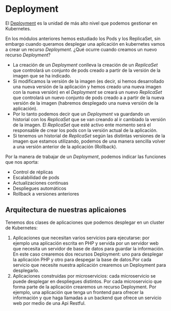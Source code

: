# Deployment

El [Deployment](https://kubernetes.io/docs/concepts/workloads/controllers/deployment/) es la unidad de más alto nivel que podemos gestionar en Kubernetes.

En los módulos anteriores hemos estudiado los Pods y los ReplicaSet, sin embargo cuando queramos desplegar una aplicación en kubernetes vamos a crear un recurso *Deployment*. ¿Qué ocurre cuando creamos un nuevo recurso *Deployment*?

* La creación de un *Deployment* conlleva la creación de un *ReplicaSet* que controlará un conjunto de pods creado a partir de la versión de la imagen que se ha indicado. 
* Si modificamos la versión de la imagen (es decir, si hemos desarrollado una nueva versión de la aplicación y hemos creado una nueva imagen con la nueva versión) en el *Deployment* se creará un nuevo *ReplicaSet* que controlará un nuevo conjunto de pods creado a a partir de la nueva versión de la imagen (habremos desplegado una nueva versión de la aplicación).
* Por lo tanto podemos decir que un *Deployment* va guardando un historial con los *ReplicaSet* que se van creando al ir cambiado la versión de la imagen. El *ReplicaSet* que esté activo ente momento será el responsable de crear los pods con la versión actual de la aplicación.
* Si tenemos un historial de *ReplicaSet* según las distintas versiones de la imagen que estamos utilizando, podemos de una manera sencilla volver a una versión anterior de la aplicación (Rollback).

Por la manera de trabajar de un *Deployment*, podemos indicar las funciones que nos aporta:

* Control de réplicas
* Escalabilidad de pods
* Actualizaciones continuas
* Despliegues automáticos
* Rollback a versiones anteriores

## Arquitectura de nuestras aplicaiones

Tenemos dos clases de aplicaciones que podemos desplegar en un cluster de Kubernetes:

1. Aplicaciones que necesitan varios servicios para ejecutarse: por ejemplo una aplicación escrita en PHP y servida por un servidor web que necesita un servidor de base de datos para guardar la información. En este caso crearemos dos recursos Deployment: uno para desplegar la aplicación PHP y otro para despegar la base de datos.Por cada servicio que necesite nuestra aplicación crearemos un Deployment para desplegarlo.
2. Aplicaciones construidas por microservicios: cada microservicio se puede desplegar en despliegues distintos. Por cada microservicio que forma parte de la aplicación crearemos un recurso Deployment. Por ejemplo, una aplicación que tenga un frontend para ofrecer la información y que haga llamadas a un backend que ofrece un servicio web por medio de una Api Restful.

